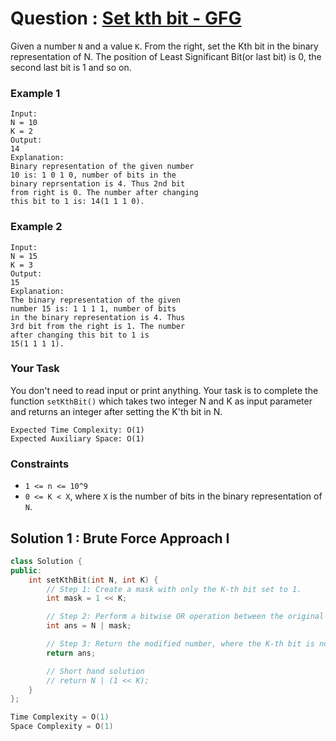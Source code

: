 # Question : [Set kth bit - GFG](https://www.geeksforgeeks.org/problems/set-kth-bit3724/1)

Given a number `N` and a value `K`. From the right, set the Kth bit in the binary representation of N. The position of Least Significant Bit(or last bit) is 0, the second last bit is 1 and so on.

### Example 1

```
Input:
N = 10
K = 2
Output:
14
Explanation:
Binary representation of the given number
10 is: 1 0 1 0, number of bits in the
binary reprsentation is 4. Thus 2nd bit
from right is 0. The number after changing
this bit to 1 is: 14(1 1 1 0).
```

### Example 2

```
Input:
N = 15
K = 3
Output:
15
Explanation:
The binary representation of the given
number 15 is: 1 1 1 1, number of bits
in the binary representation is 4. Thus
3rd bit from the right is 1. The number
after changing this bit to 1 is
15(1 1 1 1).
```

### Your Task

You don't need to read input or print anything. Your task is to complete the function `setKthBit()` which takes two integer N and K as input parameter and returns an integer after setting the K'th bit in N.

```
Expected Time Complexity: O(1)
Expected Auxiliary Space: O(1)
```

### Constraints

-   `1 <= n <= 10^9`
-   `0 <= K < X`, where `X` is the number of bits in the binary representation of `N`.

## Solution 1 : Brute Force Approach I

```Cpp
class Solution {
public:
    int setKthBit(int N, int K) {
        // Step 1: Create a mask with only the K-th bit set to 1.
        int mask = 1 << K;

        // Step 2: Perform a bitwise OR operation between the original number N and the mask.
        int ans = N | mask;

        // Step 3: Return the modified number, where the K-th bit is now set to 1.
        return ans;

        // Short hand solution
        // return N | (1 << K);
    }
};

Time Complexity = O(1)
Space Complexity = O(1)
```
